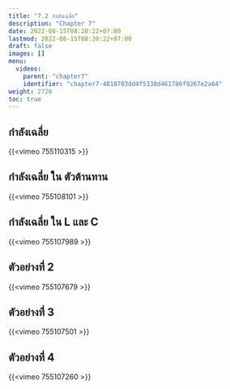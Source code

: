 ```yaml
---
title: "7.2 กำลังเฉลี่ย"
description: "Chapter 7"
date: 2022-08-15T08:20:22+07:00
lastmod: 2022-08-15T08:20:22+07:00
draft: false
images: []
menu:
  videos:
    parent: "chapter7"
    identifier: "chapter7-4818703dd4f5338d461786f9267e2a64"
weight: 2720
toc: true
---
```



## กำลังเฉลี่ย
{{<vimeo 755110315 >}}

## กำลังเฉลี่ย ใน ตัวต้านทาน
{{<vimeo 755108101 >}}

## กำลังเฉลี่ย ใน L และ C
{{<vimeo 755107989 >}}

## ตัวอย่างที่ 2
{{<vimeo 755107679 >}}

## ตัวอย่างที่ 3
{{<vimeo 755107501 >}}

## ตัวอย่างที่ 4
{{<vimeo 755107260 >}}
